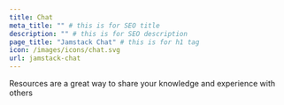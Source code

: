 ```yaml
---
title: Chat
meta_title: "" # this is for SEO title
description: "" # this is for SEO description
page_title: "Jamstack Chat" # this is for h1 tag
icon: /images/icons/chat.svg
url: jamstack-chat
---
```


Resources are a great way to share your knowledge and experience with others
